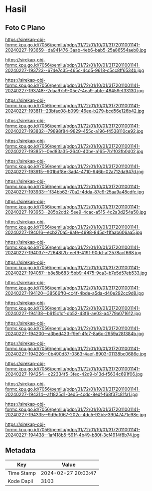 # Hasil

## Foto C Plano

https://sirekap-obj-formc.kpu.go.id/7056/pemilu/pdpr/31/72/01/10/01/3172011001141-20240227-193659--da941476-3aab-4eb6-bab5-25a86554aeb8.jpg

https://sirekap-obj-formc.kpu.go.id/7056/pemilu/pdpr/31/72/01/10/01/3172011001141-20240227-193723--674e7c35-465c-4cd5-9618-c5cc8ff6534b.jpg

https://sirekap-obj-formc.kpu.go.id/7056/pemilu/pdpr/31/72/01/10/01/3172011001141-20240227-193748--2daa97c9-05e7-4ea9-abfe-48459ef33130.jpg

https://sirekap-obj-formc.kpu.go.id/7056/pemilu/pdpr/31/72/01/10/01/3172011001141-20240227-193811--23bfac08-b099-46ee-b279-bcd56e126b42.jpg

https://sirekap-obj-formc.kpu.go.id/7056/pemilu/pdpr/31/72/01/10/01/3172011001141-20240227-193832--79898f84-9829-455c-a196-f4538110ce92.jpg

https://sirekap-obj-formc.kpu.go.id/7056/pemilu/pdpr/31/72/01/10/01/3172011001141-20240227-193851--0ed83a35-2640-40be-a165-7b1f03fb0d02.jpg

https://sirekap-obj-formc.kpu.go.id/7056/pemilu/pdpr/31/72/01/10/01/3172011001141-20240227-193915--901bdf8e-3ad4-4710-946b-02a712da947d.jpg

https://sirekap-obj-formc.kpu.go.id/7056/pemilu/pdpr/31/72/01/10/01/3172011001141-20240227-193933--1f34bb62-70a2-4dda-87c9-25aa9a48cdfc.jpg

https://sirekap-obj-formc.kpu.go.id/7056/pemilu/pdpr/31/72/01/10/01/3172011001141-20240227-193953--285b2dd2-5ee9-4cac-a515-4c2a3d254a50.jpg

https://sirekap-obj-formc.kpu.go.id/7056/pemilu/pdpr/31/72/01/10/01/3172011001141-20240227-194016--ecb270a5-9afe-4998-845d-f1faab606aa5.jpg

https://sirekap-obj-formc.kpu.go.id/7056/pemilu/pdpr/31/72/01/10/01/3172011001141-20240227-194037--72648f7b-eef9-419f-90dd-af2578acf668.jpg

https://sirekap-obj-formc.kpu.go.id/7056/pemilu/pdpr/31/72/01/10/01/3172011001141-20240227-194057--b8e5b683-5bb9-4475-9ca3-b7e5d57eb533.jpg

https://sirekap-obj-formc.kpu.go.id/7056/pemilu/pdpr/31/72/01/10/01/3172011001141-20240227-194120--38566ff0-cc4f-4bde-a5da-d40e292cc9d8.jpg

https://sirekap-obj-formc.kpu.go.id/7056/pemilu/pdpr/31/72/01/10/01/3172011001141-20240227-194138--b615c1cf-db52-43f6-ae03-a4779a071612.jpg

https://sirekap-obj-formc.kpu.go.id/7056/pemilu/pdpr/31/72/01/10/01/3172011001141-20240227-194200--a3bed423-f9ef-4fc7-8a6c-2959a28f384b.jpg

https://sirekap-obj-formc.kpu.go.id/7056/pemilu/pdpr/31/72/01/10/01/3172011001141-20240227-194226--0b490d37-0363-4aef-8903-01138bc0686e.jpg

https://sirekap-obj-formc.kpu.go.id/7056/pemilu/pdpr/31/72/01/10/01/3172011001141-20240227-194254--c22334f5-3fec-42d9-b13d-f5634c691f06.jpg

https://sirekap-obj-formc.kpu.go.id/7056/pemilu/pdpr/31/72/01/10/01/3172011001141-20240227-194314--af1825d1-0ed5-4cdc-8edf-f68f37c81fa1.jpg

https://sirekap-obj-formc.kpu.go.id/7056/pemilu/pdpr/31/72/01/10/01/3172011001141-20240227-194335--9d9df067-202c-4dc5-92b5-39047471e98e.jpg

https://sirekap-obj-formc.kpu.go.id/7056/pemilu/pdpr/31/72/01/10/01/3172011001141-20240227-194438--1af418b5-591f-4b49-b80f-3cf4914f8b74.jpg


## Metadata

| Key        | Value               |
| ---------- | ------------------- |
| Time Stamp | 2024-02-27 20:03:47 |
| Kode Dapil | 3103                |



